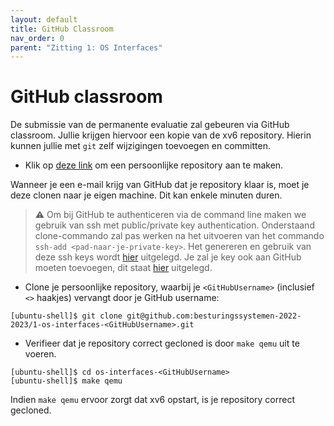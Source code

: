 ```yaml
---
layout: default
title: GitHub Classroom
nav_order: 0
parent: "Zitting 1: OS Interfaces"
---
```


# GitHub classroom

De submissie van de permanente evaluatie zal gebeuren via GitHub classroom.
Jullie krijgen hiervoor een kopie van de xv6 repository.
Hierin kunnen jullie met `git` zelf wijzigingen toevoegen en committen.

* Klik op [deze link](https://classroom.github.com/a/S8z9SEHf) om een persoonlijke repository aan te maken.

Wanneer je een e-mail krijg van GitHub dat je repository klaar is, moet je deze clonen naar je eigen machine. Dit kan enkele minuten duren.

> :warning: Om bij GitHub te authenticeren via de command line maken we gebruik van ssh met public/private key authentication.
> Onderstaand clone-commando zal pas werken na het uitvoeren van het commando ```ssh-add <pad-naar-je-private-key>```.
> Het genereren en gebruik van deze ssh keys wordt [hier](/../../tutorials/github-authentication) uitgelegd.
> Je zal je key ook aan GitHub moeten toevoegen, dit staat [hier](https://docs.github.com/en/authentication/connecting-to-github-with-ssh/adding-a-new-ssh-key-to-your-github-account) uitgelegd.

* Clone je persoonlijke repository, waarbij je `<GitHubUsername>` (inclusief `<>` haakjes) vervangt door je GitHub username:

```console
[ubuntu-shell]$ git clone git@github.com:besturingssystemen-2022-2023/1-os-interfaces-<GitHubUsername>.git
```

* Verifieer dat je repository correct gecloned is door `make qemu` uit te voeren.

```console
[ubuntu-shell]$ cd os-interfaces-<GitHubUsername>
[ubuntu-shell]$ make qemu
```

Indien `make qemu` ervoor zorgt dat xv6 opstart, is je repository correct gecloned.
